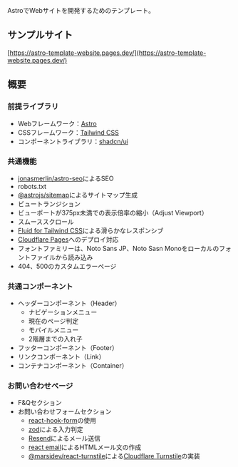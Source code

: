 AstroでWebサイトを開発するためのテンプレート。

## サンプルサイト
[https://astro-template-website.pages.dev/](https://astro-template-website.pages.dev/)

## 概要

### 前提ライブラリ
- Webフレームワーク：[Astro](https://astro.build/)
- CSSフレームワーク：[Tailwind CSS](https://tailwindcss.com/)
- コンポーネントライブラリ：[shadcn/ui](https://ui.shadcn.com/)

### 共通機能
- [jonasmerlin/astro-seo](https://github.com/jonasmerlin/astro-seo)によるSEO
- robots.txt
- [@astrojs/sitemap](https://docs.astro.build/en/guides/integrations-guide/sitemap/)によるサイトマップ生成
- ビュートランジション
- ビューポートが375px未満での表示倍率の縮小（Adjust Viewport）
- スムーススクロール
- [Fluid for Tailwind CSS](https://fluid.tw/)による滑らかなレスポンシブ
- [Cloudflare Pages](https://www.cloudflare.com/ja-jp/developer-platform/products/pages/)へのデプロイ対応
- フォントファミリーは、Noto Sans JP、Noto Sasn Monoをローカルのフォントファイルから読み込み
- 404、500のカスタムエラーページ

### 共通コンポーネント
- ヘッダーコンポーネント（Header）
  - ナビゲーションメニュー
  - 現在のページ判定
  - モバイルメニュー
  - 2階層までの入れ子
- フッターコンポーネント（Footer）
- リンクコンポーネント（Link）
- コンテナコンポーネント（Container）

### お問い合わせページ
- F&Qセクション
- お問い合わせフォームセクション
  - [react-hook-form](https://www.react-hook-form.com/)の使用
  - [zod](https://zod.dev/)による入力判定
  - [Resend](https://resend.com/)によるメール送信
  - [react email](https://react.email/)によるHTMLメール文の作成
  - [@marsidev/react-turnstile](https://github.com/marsidev/react-turnstile)による[Cloudflare Turnstile](https://www.cloudflare.com/ja-jp/application-services/products/turnstile/)の実装